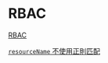 # RBAC

[RBAC](https://support.huaweicloud.com/basics-cce/kubernetes_0033.html)

[`resourceName` 不使用正則匹配](https://github.com/kubernetes/kubernetes/issues/56582#issuecomment-373108570)
